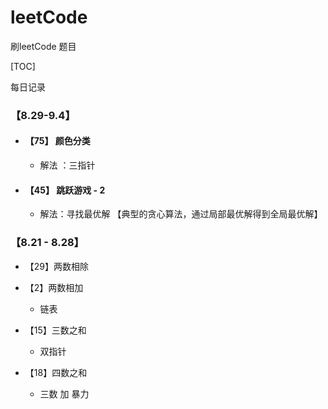 # leetCode
刷leetCode 题目









[TOC]



每日记录



### 【8.29-9.4】

- #### 【75】 颜色分类

  - 解法 ：三指针

- #### 【45】 跳跃游戏  - 2

  - 解法：寻找最优解 【典型的贪心算法，通过局部最优解得到全局最优解】

### 【8.21 - 8.28】

- 【29】两数相除

- 【2】两数相加 
  - 链表

- 【15】三数之和
  - 双指针
- 【18】四数之和
  - 三数 加 暴力